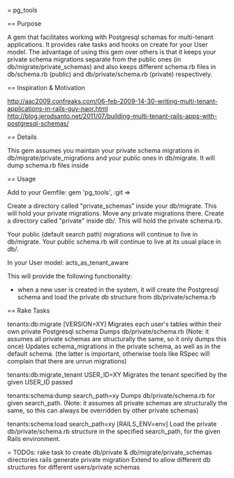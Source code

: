 = pg_tools

== Purpose

A gem that facilitates working with Postgresql schemas for multi-tenant applications. It provides rake tasks and hooks on create for your User model.
The advantage of using this gem over others is that it keeps your private schema migrations separate from the public ones (in db/migrate/private_schemas) and also keeps different schema.rb files in
db/schema.rb (public) and db/private/schema.rb (private) respectively.

== Inspiration & Motivation

http://aac2009.confreaks.com/06-feb-2009-14-30-writing-multi-tenant-applications-in-rails-guy-naor.html
http://blog.jerodsanto.net/2011/07/building-multi-tenant-rails-apps-with-postgresql-schemas/

== Details

This gem assumes you maintain your private schema migrations in db/migrate/private_migrations and your public ones in db/migrate.
It will dump schema.rb files inside 

== Usage

Add to your Gemfile:
  gem 'pg_tools', :git => 

Create a directory called "private_schemas" inside your db/migrate. This will hold your private migrations. Move any private migrations there.
Create a directory called "private" inside db/. This will hold the private schema.rb.

Your public (default search path) migrations will continue to live in db/migrate. Your public schema.rb will continue to live at its usual place in db/.

In your User model:
  acts_as_tenant_aware

This will provide the following functionality:
  - when a new user is created in the system, it will create the Postgresql schema and load the private db structure from db/private/schema.rb

== Rake Tasks

  tenants:db:migrate [VERSION=XY]
    Migrates each user's tables within their own private Postgresql schema
    Dumps db/private/schema.rb (Note: it assumes all private schemas are structurally the same, so it only dumps this once)
    Updates schema_migrations in the private schema, as well as in the default schema. (the latter is important, otherwise tools like RSpec will complain that there are unrun migrations)
   
  tenants:db:migrate_tenant USER_ID=XY
    Migrates the tenant specified by the given USER_ID passed
  
  tenants:schema:dump search_path=xy
    Dumps db/private/schema.rb for given search_path.  (Note: it assumes all private schemas are structurally the same, so this can always be overridden by other private schemas)

  tenants:schema:load search_path=xy [RAILS_ENV=env]
    Load the private db/private/schema.rb structure in the specified search_path, for the given Rails environment.

= TODOs:
  rake task to create db/private & db/migrate/private_schemas directories
  rails generate private migration
  Extend to allow different db structures for different users/private schemas 

